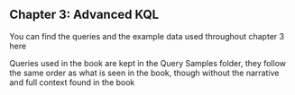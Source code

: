 ## Chapter 3: Advanced KQL

You can find the queries and the example data used throughout chapter 3 here

Queries used in the book are kept in the Query Samples folder, they follow the same order as what is seen in the book, though without the narrative and full context found in the book
